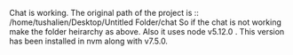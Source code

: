 Chat is working.
The original path of the project is :: /home/tushalien/Desktop/Untitled Folder/chat
So if the chat is not working make the folder heirarchy as above.
Also it uses node v5.12.0 . 
This version has been installed in nvm along with v7.5.0.

